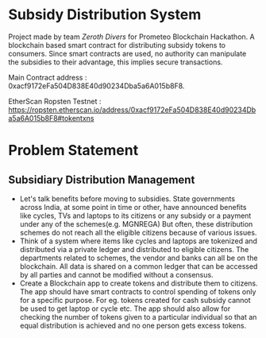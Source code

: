 # Subsidy Distribution System
Project made by team _Zeroth Divers_ for Prometeo Blockchain Hackathon.
A blockchain based smart contract for distributing subsidy tokens to consumers. Since smart contracts are used, no authority can manipulate the subsidies to their advantage, this implies secure transactions.

Main Contract address : 0xacf9172eFa504D838E40d90234Dba5a6A015b8F8.

EtherScan Ropsten Testnet : https://ropsten.etherscan.io/address/0xacf9172eFa504D838E40d90234Dba5a6A015b8F8#tokentxns

# Problem Statement 
## Subsidiary Distribution Management

* Let's talk benefits before moving to subsidies. State governments across India, at some point in time or other, have announced benefits like cycles, TVs and laptops to its citizens or any subsidy or a payment under any of the schemes(e.g. MGNREGA) But often, these distribution schemes do not reach all the eligible citizens because of various issues.
* Think of a system where items like cycles and laptops are tokenized and distributed via a private ledger and distributed to eligible citizens. The departments related to schemes, the vendor and banks can all be on the blockchain. All data is shared on a common ledger that can be accessed by all parties and cannot be modified without a consensus.
* Create a Blockchain app to create tokens and distribute them to citizens. The app should have smart contracts to control spending of tokens only for a specific purpose. For eg. tokens created for cash subsidy cannot be used to get laptop or cycle etc. The app should also allow for checking the number of tokens given to a particular individual so that an equal distribution is achieved and no one person gets excess tokens.
